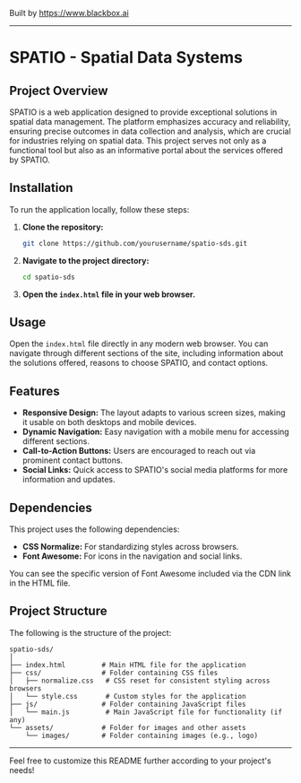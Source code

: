 
Built by https://www.blackbox.ai

---

# SPATIO - Spatial Data Systems

## Project Overview
SPATIO is a web application designed to provide exceptional solutions in spatial data management. The platform emphasizes accuracy and reliability, ensuring precise outcomes in data collection and analysis, which are crucial for industries relying on spatial data. This project serves not only as a functional tool but also as an informative portal about the services offered by SPATIO.

## Installation
To run the application locally, follow these steps:

1. **Clone the repository:**
   ```bash
   git clone https://github.com/yourusername/spatio-sds.git
   ```
   
2. **Navigate to the project directory:**
   ```bash
   cd spatio-sds
   ```

3. **Open the `index.html` file in your web browser.**

## Usage
Open the `index.html` file directly in any modern web browser. You can navigate through different sections of the site, including information about the solutions offered, reasons to choose SPATIO, and contact options.

## Features
- **Responsive Design:** The layout adapts to various screen sizes, making it usable on both desktops and mobile devices.
- **Dynamic Navigation:** Easy navigation with a mobile menu for accessing different sections.
- **Call-to-Action Buttons:** Users are encouraged to reach out via prominent contact buttons.
- **Social Links:** Quick access to SPATIO's social media platforms for more information and updates.

## Dependencies
This project uses the following dependencies:
- **CSS Normalize:** For standardizing styles across browsers.
- **Font Awesome:** For icons in the navigation and social links.

You can see the specific version of Font Awesome included via the CDN link in the HTML file.

## Project Structure
The following is the structure of the project:

```
spatio-sds/
│
├── index.html         # Main HTML file for the application
├── css/               # Folder containing CSS files
│   ├── normalize.css   # CSS reset for consistent styling across browsers
│   └── style.css       # Custom styles for the application
├── js/                # Folder containing JavaScript files
│   └── main.js         # Main JavaScript file for functionality (if any)
└── assets/            # Folder for images and other assets
    └── images/        # Folder containing images (e.g., logo)
```

---

Feel free to customize this README further according to your project's needs!